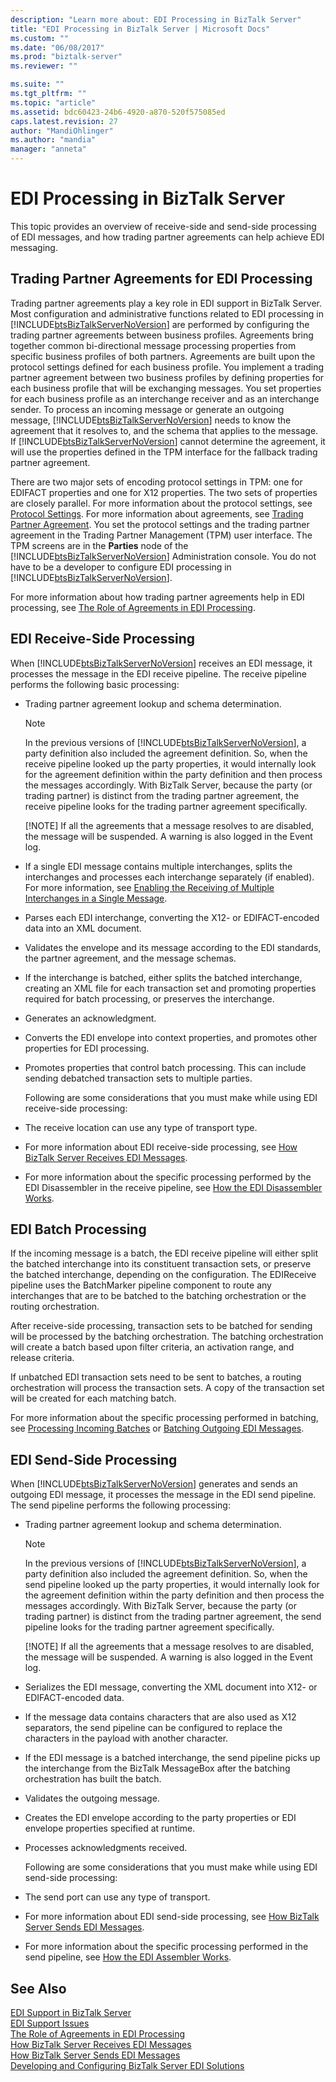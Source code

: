 ```yaml
---
description: "Learn more about: EDI Processing in BizTalk Server"
title: "EDI Processing in BizTalk Server | Microsoft Docs"
ms.custom: ""
ms.date: "06/08/2017"
ms.prod: "biztalk-server"
ms.reviewer: ""

ms.suite: ""
ms.tgt_pltfrm: ""
ms.topic: "article"
ms.assetid: bdc60423-24b6-4920-a870-520f575085ed
caps.latest.revision: 27
author: "MandiOhlinger"
ms.author: "mandia"
manager: "anneta"
---
```

# EDI Processing in BizTalk Server
This topic provides an overview of receive-side and send-side processing of EDI messages, and how trading partner agreements can help achieve EDI messaging.  
  
## Trading Partner Agreements for EDI Processing  
 Trading partner agreements play a key role in EDI support in BizTalk Server. Most configuration and administrative functions related to EDI processing in [!INCLUDE[btsBizTalkServerNoVersion](../includes/btsbiztalkservernoversion-md.md)] are performed by configuring the trading partner agreements between business profiles. Agreements bring together common bi-directional message processing properties from specific business profiles of both partners. Agreements are built upon the protocol settings defined for each business profile. You implement a trading partner agreement between two business profiles by defining properties for each business profile that will be exchanging messages. You set properties for each business profile as an interchange receiver and as an interchange sender. To process an incoming message or generate an outgoing message, [!INCLUDE[btsBizTalkServerNoVersion](../includes/btsbiztalkservernoversion-md.md)] needs to know the agreement that it resolves to, and the schema that applies to the message. If [!INCLUDE[btsBizTalkServerNoVersion](../includes/btsbiztalkservernoversion-md.md)] cannot determine the agreement, it will use the properties defined in the TPM interface for the fallback trading partner agreement.  
  
 There are two major sets of encoding protocol settings in TPM: one for EDIFACT properties and one for X12 properties. The two sets of properties are closely parallel. For more information about the protocol settings, see [Protocol Settings](../core/protocol-settings.md). For more information about agreements, see [Trading Partner Agreement](../core/trading-partner-agreement.md). You set the protocol settings and the trading partner agreement in the Trading Partner Management (TPM) user interface. The TPM screens are in the **Parties** node of the [!INCLUDE[btsBizTalkServerNoVersion](../includes/btsbiztalkservernoversion-md.md)] Administration console. You do not have to be a developer to configure EDI processing in [!INCLUDE[btsBizTalkServerNoVersion](../includes/btsbiztalkservernoversion-md.md)].  
  
 For more information about how trading partner agreements help in EDI processing, see [The Role of Agreements in EDI Processing](../core/the-role-of-agreements-in-edi-processing.md).  
  
## EDI Receive-Side Processing  
 When [!INCLUDE[btsBizTalkServerNoVersion](../includes/btsbiztalkservernoversion-md.md)] receives an EDI message, it processes the message in the EDI receive pipeline. The receive pipeline performs the following basic processing:  
  
- Trading partner agreement lookup and schema determination.  
  
  > [!NOTE]
  >  In the previous versions of [!INCLUDE[btsBizTalkServerNoVersion](../includes/btsbiztalkservernoversion-md.md)], a party definition also included the agreement definition. So, when the receive pipeline looked up the party properties, it would internally look for the agreement definition within the party definition and then process the messages accordingly. With BizTalk Server, because the party (or trading partner) is distinct from the trading partner agreement, the receive pipeline looks for the trading partner agreement specifically.  
  > 
  > [!NOTE]
  >  If all the agreements that a message resolves to are disabled, the message will be suspended. A warning is also logged in the Event log.  
  
- If a single EDI message contains multiple interchanges, splits the interchanges and processes each interchange separately (if enabled). For more information, see [Enabling the Receiving of Multiple Interchanges in a Single Message](../core/enabling-the-receiving-of-multiple-interchanges-in-a-single-message.md).  
  
- Parses each EDI interchange, converting the X12- or EDIFACT-encoded data into an XML document.  
  
- Validates the envelope and its message according to the EDI standards, the partner agreement, and the message schemas.  
  
- If the interchange is batched, either splits the batched interchange, creating an XML file for each transaction set and promoting properties required for batch processing, or preserves the interchange.  
  
- Generates an acknowledgment.  
  
- Converts the EDI envelope into context properties, and promotes other properties for EDI processing.  
  
- Promotes properties that control batch processing. This can include sending debatched transaction sets to multiple parties.  
  
  Following are some considerations that you must make while using EDI receive-side processing:  
  
- The receive location can use any type of transport type.  
  
- For more information about EDI receive-side processing, see [How BizTalk Server Receives EDI Messages](../core/how-biztalk-server-receives-edi-messages.md).  
  
- For more information about the specific processing performed by the EDI Disassembler in the receive pipeline, see [How the EDI Disassembler Works](../core/how-the-edi-disassembler-works.md).  
  
## EDI Batch Processing  
 If the incoming message is a batch, the EDI receive pipeline will either split the batched interchange into its constituent transaction sets, or preserve the batched interchange, depending on the configuration. The EDIReceive pipeline uses the BatchMarker pipeline component to route any interchanges that are to be batched to the batching orchestration or the routing orchestration.  
  
 After receive-side processing, transaction sets to be batched for sending will be processed by the batching orchestration. The batching orchestration will create a batch based upon filter criteria, an activation range, and release criteria.  
  
 If unbatched EDI transaction sets need to be sent to batches, a routing orchestration will process the transaction sets. A copy of the transaction set will be created for each matching batch.  
  
 For more information about the specific processing performed in batching, see [Processing Incoming Batches](../core/processing-incoming-batches.md) or [Batching Outgoing EDI Messages](../core/batching-outgoing-edi-messages.md).  
  
## EDI Send-Side Processing  
 When [!INCLUDE[btsBizTalkServerNoVersion](../includes/btsbiztalkservernoversion-md.md)] generates and sends an outgoing EDI message, it processes the message in the EDI send pipeline. The send pipeline performs the following processing:  
  
- Trading partner agreement lookup and schema determination.  
  
  > [!NOTE]
  >  In the previous versions of [!INCLUDE[btsBizTalkServerNoVersion](../includes/btsbiztalkservernoversion-md.md)], a party definition also included the agreement definition. So, when the send pipeline looked up the party properties, it would internally look for the agreement definition within the party definition and then process the messages accordingly. With BizTalk Server, because the party (or trading partner) is distinct from the trading partner agreement, the send pipeline looks for the trading partner agreement specifically.  
  > 
  > [!NOTE]
  >  If all the agreements that a message resolves to are disabled, the message will be suspended.  A warning is also logged in the Event log.  
  
- Serializes the EDI message, converting the XML document into X12- or EDIFACT-encoded data.  
  
- If the message data contains characters that are also used as X12 separators, the send pipeline can be configured to replace the characters in the payload with another character.  
  
- If the EDI message is a batched interchange, the send pipeline picks up the interchange from the BizTalk MessageBox after the batching orchestration has built the batch.  
  
- Validates the outgoing message.  
  
- Creates the EDI envelope according to the party properties or EDI envelope properties specified at runtime.  
  
- Processes acknowledgments received.  
  
  Following are some considerations that you must make while using EDI send-side processing:  
  
- The send port can use any type of transport.  
  
- For more information about EDI send-side processing, see [How BizTalk Server Sends EDI Messages](../core/how-biztalk-server-sends-edi-messages.md).  
  
- For more information about the specific processing performed in the send pipeline, see [How the EDI Assembler Works](../core/how-the-edi-assembler-works.md).  
  
## See Also  
 [EDI Support in BizTalk Server](../core/edi-support-in-biztalk-server1.md)   
 [EDI Support Issues](../core/edi-support-issues.md)   
 [The Role of Agreements in EDI Processing](../core/the-role-of-agreements-in-edi-processing.md)   
 [How BizTalk Server Receives EDI Messages](../core/how-biztalk-server-receives-edi-messages.md)   
 [How BizTalk Server Sends EDI Messages](../core/how-biztalk-server-sends-edi-messages.md)   
 [Developing and Configuring BizTalk Server EDI Solutions](../core/developing-and-configuring-biztalk-server-edi-solutions.md)
